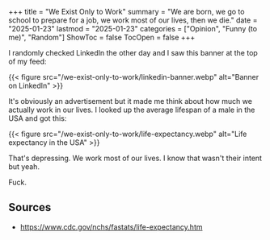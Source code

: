 +++
title = "We Exist Only to Work"
summary = "We are born, we go to school to prepare for a job, we work most of our lives, then we die."
date = "2025-01-23"
lastmod = "2025-01-23"
categories = ["Opinion", "Funny (to me)", "Random"]
ShowToc = false
TocOpen = false
+++

I randomly checked LinkedIn the other day and I saw this banner at the top of my feed:

{{< figure src="/we-exist-only-to-work/linkedin-banner.webp" alt="Banner on LinkedIn" >}}

It's obviously an advertisement but it made me think about how much we actually work in our lives. I looked up the average lifespan of a male in the USA and got this:

{{< figure src="/we-exist-only-to-work/life-expectancy.webp" alt="Life expectancy in the USA" >}}


That's depressing. We work most of our lives. I know that wasn't their intent but yeah.

Fuck.

## Sources

- https://www.cdc.gov/nchs/fastats/life-expectancy.htm